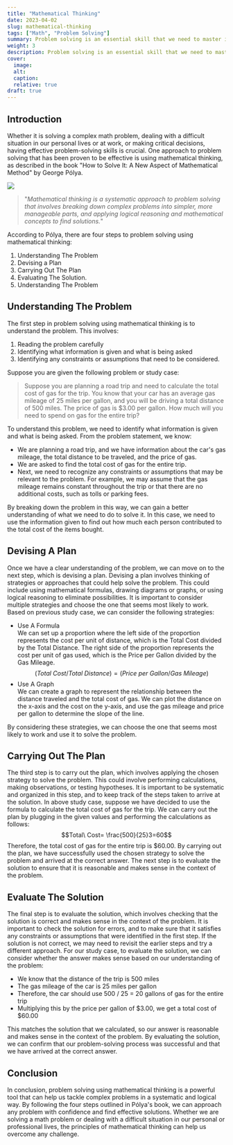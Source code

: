 ```yaml
---
title: "Mathematical Thinking"
date: 2023-04-02
slug: mathematical-thinking
tags: ["Math", "Problem Solving"]
summary: Problem solving is an essential skill that we need to master in various aspects of our lives. One approach to problem solving that has been proven to be effective is using mathematical thinking.
weight: 3
description: Problem solving is an essential skill that we need to master in various aspects of our lives. One approach to problem solving that has been proven to be effective is using mathematical thinking.
cover: 
  image: 
  alt: 
  caption: 
  relative: true
draft: true
---
```


## Introduction
Whether it is solving a complex math problem, dealing with a difficult situation in our personal lives or at work, or making critical decisions, having effective problem-solving skills is crucial. One approach to problem solving that has been proven to be effective is using mathematical thinking, as described in the book "How to Solve It: A New Aspect of Mathematical Method" by George Pólya.

![](https://images-na.ssl-images-amazon.com/images/S/compressed.photo.goodreads.com/books/1349052024i/192221.jpg#center)

> "*Mathematical thinking is a systematic approach to problem solving that involves breaking down complex problems into simpler, more manageable parts, and applying logical reasoning and mathematical concepts to find solutions.*"

According to Pólya, there are four steps to problem solving using mathematical thinking:
1. Understanding The Problem
2. Devising a Plan
3. Carrying Out The Plan
4. Evaluating The Solution.
5. Understanding The Problem

## Understanding The Problem
The first step in problem solving using mathematical thinking is to understand the problem. This involves:
1. Reading the problem carefully
2. Identifying what information is given and what is being asked
3. Identifying any constraints or assumptions that need to be considered.

Suppose you are given the following problem or study case:
>Suppose you are planning a road trip and need to calculate the total cost of gas for the trip. You know that your car has an average gas mileage of 25 miles per gallon, and you will be driving a total distance of 500 miles. The price of gas is $3.00 per gallon. How much will you need to spend on gas for the entire trip?

To understand this problem, we need to identify what information is given and what is being asked. From the problem statement, we know:
- We are planning a road trip, and we have information about the car's gas mileage, the total distance to be traveled, and the price of gas.
- We are asked to find the total cost of gas for the entire trip.
- Next, we need to recognize any constraints or assumptions that may be relevant to the problem. For example, we may assume that the gas mileage remains constant throughout the trip or that there are no additional costs, such as tolls or parking fees.

By breaking down the problem in this way, we can gain a better understanding of what we need to do to solve it. In this case, we need to use the information given to find out how much each person contributed to the total cost of the items bought.

## Devising A Plan
Once we have a clear understanding of the problem, we can move on to the next step, which is devising a plan. Devising a plan involves thinking of strategies or approaches that could help solve the problem. This could include using mathematical formulas, drawing diagrams or graphs, or using logical reasoning to eliminate possibilities. It is important to consider multiple strategies and choose the one that seems most likely to work. Based on previous study case, we can consider the following strategies:
- Use A Formula  
We can set up a proportion where the left side of the proportion represents the cost per unit of distance, which is the Total Cost divided by the Total Distance. The right side of the proportion represents the cost per unit of gas used, which is the Price per Gallon divided by the Gas Mileage. $$(Total\ Cost / Total\   Distance) = (Price\ per\ Gallon / Gas\ Mileage)$$
- Use A Graph  
We can create a graph to represent the relationship between the distance traveled and the total cost of gas. We can plot the distance on the x-axis and the cost on the y-axis, and use the gas mileage and price per gallon to determine the slope of the line.

By considering these strategies, we can choose the one that seems most likely to work and use it to solve the problem.

## Carrying Out The Plan
The third step is to carry out the plan, which involves applying the chosen strategy to solve the problem. This could involve performing calculations, making observations, or testing hypotheses. It is important to be systematic and organized in this step, and to keep track of the steps taken to arrive at the solution. In above study case, suppose we have decided to use the formula to calculate the total cost of gas for the trip. We can carry out the plan by plugging in the given values and performing the calculations as follows: $$Total\ Cost= \frac{500}{25}3=60$$ Therefore, the total cost of gas for the entire trip is $60.00. By carrying out the plan, we have successfully used the chosen strategy to solve the problem and arrived at the correct answer. The next step is to evaluate the solution to ensure that it is reasonable and makes sense in the context of the problem.

## Evaluate The Solution
The final step is to evaluate the solution, which involves checking that the solution is correct and makes sense in the context of the problem. It is important to check the solution for errors, and to make sure that it satisfies any constraints or assumptions that were identified in the first step. If the solution is not correct, we may need to revisit the earlier steps and try a different approach. For our study case, to evaluate the solution, we can consider whether the answer makes sense based on our understanding of the problem:
- We know that the distance of the trip is 500 miles
- The gas mileage of the car is 25 miles per gallon
- Therefore, the car should use 500 / 25 = 20 gallons of gas for the entire trip
- Multiplying this by the price per gallon of $3.00, we get a total cost of $60.00

This matches the solution that we calculated, so our answer is reasonable and makes sense in the context of the problem. By evaluating the solution, we can confirm that our problem-solving process was successful and that we have arrived at the correct answer.

## Conclusion
In conclusion, problem solving using mathematical thinking is a powerful tool that can help us tackle complex problems in a systematic and logical way. By following the four steps outlined in Pólya's book, we can approach any problem with confidence and find effective solutions. Whether we are solving a math problem or dealing with a difficult situation in our personal or professional lives, the principles of mathematical thinking can help us overcome any challenge.